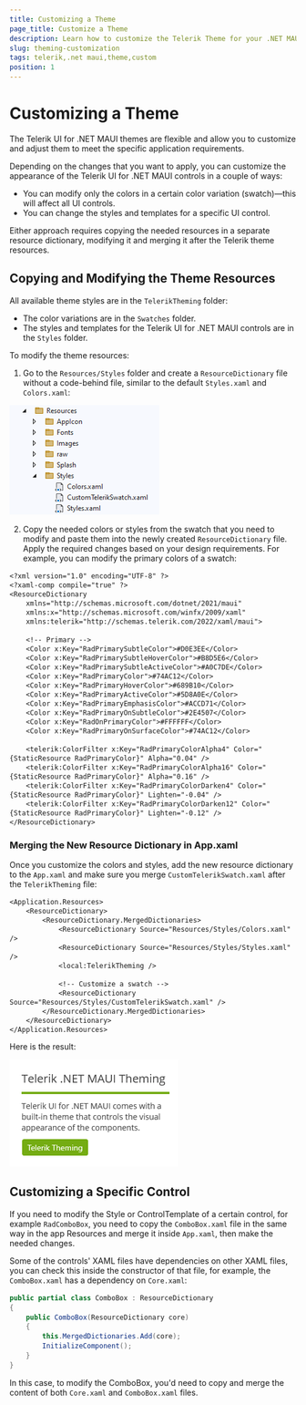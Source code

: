 ```yaml
---
title: Customizing a Theme
page_title: Customize a Theme
description: Learn how to customize the Telerik Theme for your .NET MAUI application and alter the default appearance of the UI for .NET MAUI components.
slug: theming-customization
tags: telerik,.net maui,theme,custom
position: 1
---
```


# Customizing a Theme

The Telerik UI for .NET MAUI themes are flexible and allow you to customize and adjust them to meet the specific application requirements.

Depending on the changes that you want to apply, you can customize the appearance of the Telerik UI for .NET MAUI controls in a couple of ways:
* You can modify only the colors in a certain color variation (swatch)&mdash;this will affect all UI controls.
* You can change the styles and templates for a specific UI control.

Either approach requires copying the needed resources in a separate resource dictionary, modifying it and merging it after the Telerik theme resources.


## Copying and Modifying the Theme Resources

All available theme styles are in the `TelerikTheming` folder:
* The color variations are in the `Swatches` folder.
* The styles and templates for the Telerik UI for .NET MAUI controls are in the `Styles` folder.

To modify the theme resources:

1. Go to the `Resources/Styles` folder and create a `ResourceDictionary` file without a code-behind file, similar to the default `Styles.xaml` and `Colors.xaml`:

![Telerik .NET MAUI Theming Custom Colors](images/theming-custom-swatch.png)

2. Copy the needed colors or styles from the swatch that you need to modify and paste them into the newly created `ResourceDictionary` file. Apply the required changes based on your design requirements. For example, you can modify the primary colors of a swatch:

```XAML
<?xml version="1.0" encoding="UTF-8" ?>
<?xaml-comp compile="true" ?>
<ResourceDictionary 
    xmlns="http://schemas.microsoft.com/dotnet/2021/maui"
    xmlns:x="http://schemas.microsoft.com/winfx/2009/xaml"
    xmlns:telerik="http://schemas.telerik.com/2022/xaml/maui">

    <!-- Primary -->
    <Color x:Key="RadPrimarySubtleColor">#D0E3EE</Color>
    <Color x:Key="RadPrimarySubtleHoverColor">#B8D5E6</Color>
    <Color x:Key="RadPrimarySubtleActiveColor">#A0C7DE</Color>
    <Color x:Key="RadPrimaryColor">#74AC12</Color>
    <Color x:Key="RadPrimaryHoverColor">#689B10</Color>
    <Color x:Key="RadPrimaryActiveColor">#5D8A0E</Color>
    <Color x:Key="RadPrimaryEmphasisColor">#ACCD71</Color>
    <Color x:Key="RadPrimaryOnSubtleColor">#2E4507</Color>
    <Color x:Key="RadOnPrimaryColor">#FFFFFF</Color>
    <Color x:Key="RadPrimaryOnSurfaceColor">#74AC12</Color>

    <telerik:ColorFilter x:Key="RadPrimaryColorAlpha4" Color="{StaticResource RadPrimaryColor}" Alpha="0.04" />
    <telerik:ColorFilter x:Key="RadPrimaryColorAlpha16" Color="{StaticResource RadPrimaryColor}" Alpha="0.16" />
    <telerik:ColorFilter x:Key="RadPrimaryColorDarken4" Color="{StaticResource RadPrimaryColor}" Lighten="-0.04" />
    <telerik:ColorFilter x:Key="RadPrimaryColorDarken12" Color="{StaticResource RadPrimaryColor}" Lighten="-0.12" />
</ResourceDictionary>
```

### Merging the New Resource Dictionary in App.xaml

Once you customize the colors and styles, add the new resource dictionary to the `App.xaml` and make sure you merge `CustomTelerikSwatch.xaml` аfter the `TelerikTheming` file:

```XAML
<Application.Resources>
    <ResourceDictionary>
        <ResourceDictionary.MergedDictionaries>
            <ResourceDictionary Source="Resources/Styles/Colors.xaml" />
            <ResourceDictionary Source="Resources/Styles/Styles.xaml" />
            <local:TelerikTheming />

            <!-- Customize a swatch -->
            <ResourceDictionary Source="Resources/Styles/CustomTelerikSwatch.xaml" />
        </ResourceDictionary.MergedDictionaries>
    </ResourceDictionary>
</Application.Resources>
```

Here is the result:

![Telerik .NET MAUI Theming Custom Colors](images/telerik-theming-customized.png)

## Customizing a Specific Control

If you need to modify the Style or ControlTemplate of a certain control, for example `RadComboBox`, you need to copy the `ComboBox.xaml` file in the same way in the app Resources and merge it inside `App.xaml`, then make the needed changes.

Some of the controls' XAML files have dependencies on other XAML files, you can check this inside the constructor of that file, for example, the `ComboBox.xaml` has a dependency on `Core.xaml`:

```C#
public partial class ComboBox : ResourceDictionary
{
	public ComboBox(ResourceDictionary core)
	{
		this.MergedDictionaries.Add(core);
		InitializeComponent();
	}
}
```

In this case, to modify the ComboBox, you'd need to copy and merge the content of both `Core.xaml` and `ComboBox.xaml` files.
